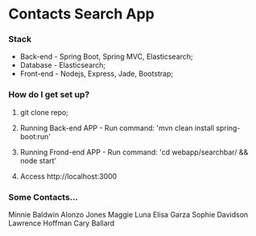 # Contacts Search App #

### Stack ###

* Back-end  - Spring Boot, Spring MVC, Elasticsearch;
* Database  - Elasticsearch;
* Front-end - Nodejs, Express, Jade, Bootstrap;

### How do I get set up? ###

1. git clone repo;
2. Running Back-end APP  - Run command: 'mvn clean install spring-boot:run'
3. Running Frond-end APP - Run command: 'cd webapp/searchbar/ && node start'

4. Access http://localhost:3000

### Some Contacts... ###
Minnie Baldwin
Alonzo Jones
Maggie Luna
Elisa Garza 
Sophie Davidson
Lawrence Hoffman
Cary Ballard
